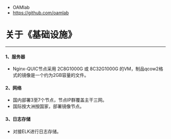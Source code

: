 - OAMlab
- https://github.com/oamlab

# 关于《基础设施》

- ----------------------------

#### 1、服务器
- Nginx-QUIC节点采用 2C8G1000G 或 8C32G1000G 的VM，制品qcow2格式的镜像是一个约为2GB容量的文件。

#### 2、网络
- 国内部署3至7个节点，节点IP群覆盖主干三网。
- 国际按大洲按国家，部署镜像节点。

#### 3、日志存储
- 对接ELK进行日志存储。
